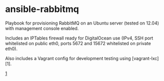 ansible-rabbitmq
=================

Playbook for provisioning RabbitMQ on an Ubuntu server (tested on 12.04) with
management console enabled.

Includes an IPTables firewall ready for DigitalOcean use (IPv4, SSH
port whitelisted on public eth0, ports 5672 and 15672 whitelisted on
private eth0).

Also includes a Vagrant config for development testing using [vagrant-lxc][1].

[1](https://github.com/fgrehm/vagrant-lxc)
